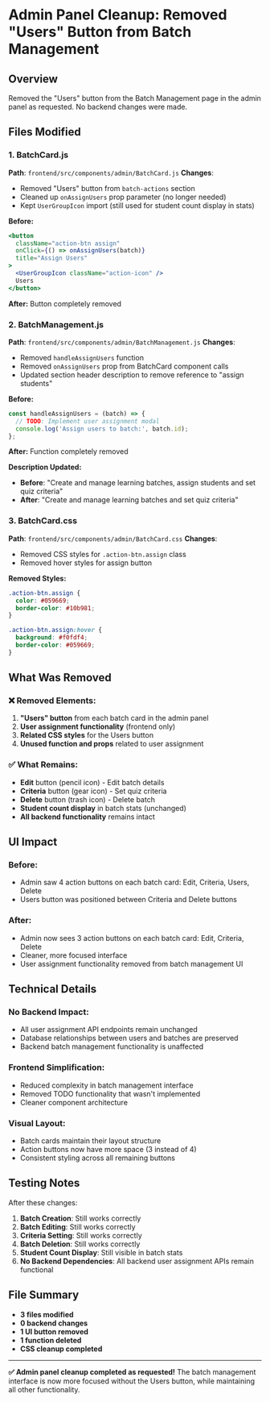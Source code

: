 # Admin Panel Cleanup: Removed "Users" Button from Batch Management

## Overview
Removed the "Users" button from the Batch Management page in the admin panel as requested. No backend changes were made.

## Files Modified

### 1. **BatchCard.js**
**Path**: `frontend/src/components/admin/BatchCard.js`
**Changes**:
- Removed "Users" button from `batch-actions` section
- Cleaned up `onAssignUsers` prop parameter (no longer needed)
- Kept `UserGroupIcon` import (still used for student count display in stats)

**Before:**
```jsx
<button 
  className="action-btn assign"
  onClick={() => onAssignUsers(batch)}
  title="Assign Users"
>
  <UserGroupIcon className="action-icon" />
  Users
</button>
```

**After:** Button completely removed

### 2. **BatchManagement.js**
**Path**: `frontend/src/components/admin/BatchManagement.js`
**Changes**:
- Removed `handleAssignUsers` function
- Removed `onAssignUsers` prop from BatchCard component calls
- Updated section header description to remove reference to "assign students"

**Before:**
```jsx
const handleAssignUsers = (batch) => {
  // TODO: Implement user assignment modal
  console.log('Assign users to batch:', batch.id);
};
```

**After:** Function completely removed

**Description Updated:**
- **Before**: "Create and manage learning batches, assign students and set quiz criteria"
- **After**: "Create and manage learning batches and set quiz criteria"

### 3. **BatchCard.css**
**Path**: `frontend/src/components/admin/BatchCard.css`
**Changes**:
- Removed CSS styles for `.action-btn.assign` class
- Removed hover styles for assign button

**Removed Styles:**
```css
.action-btn.assign {
  color: #059669;
  border-color: #10b981;
}

.action-btn.assign:hover {
  background: #f0fdf4;
  border-color: #059669;
}
```

## What Was Removed

### ❌ Removed Elements:
1. **"Users" button** from each batch card in the admin panel
2. **User assignment functionality** (frontend only)
3. **Related CSS styles** for the Users button
4. **Unused function and props** related to user assignment

### ✅ What Remains:
- **Edit** button (pencil icon) - Edit batch details
- **Criteria** button (gear icon) - Set quiz criteria
- **Delete** button (trash icon) - Delete batch
- **Student count display** in batch stats (unchanged)
- **All backend functionality** remains intact

## UI Impact

### Before:
- Admin saw 4 action buttons on each batch card: Edit, Criteria, Users, Delete
- Users button was positioned between Criteria and Delete buttons

### After:
- Admin now sees 3 action buttons on each batch card: Edit, Criteria, Delete
- Cleaner, more focused interface
- User assignment functionality removed from batch management UI

## Technical Details

### No Backend Impact:
- All user assignment API endpoints remain unchanged
- Database relationships between users and batches are preserved
- Backend batch management functionality is unaffected

### Frontend Simplification:
- Reduced complexity in batch management interface
- Removed TODO functionality that wasn't implemented
- Cleaner component architecture

### Visual Layout:
- Batch cards maintain their layout structure
- Action buttons now have more space (3 instead of 4)
- Consistent styling across all remaining buttons

## Testing Notes

After these changes:
1. **Batch Creation**: Still works correctly
2. **Batch Editing**: Still works correctly  
3. **Criteria Setting**: Still works correctly
4. **Batch Deletion**: Still works correctly
5. **Student Count Display**: Still visible in batch stats
6. **No Backend Dependencies**: All backend user assignment APIs remain functional

## File Summary
- **3 files modified**
- **0 backend changes**
- **1 UI button removed**
- **1 function deleted**
- **CSS cleanup completed**

---

**✅ Admin panel cleanup completed as requested!** The batch management interface is now more focused without the Users button, while maintaining all other functionality.